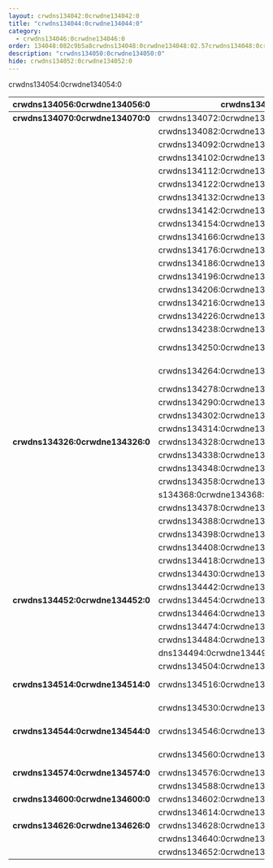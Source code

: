 ```yaml
---
layout: crwdns134042:0crwdne134042:0
title: "crwdns134044:0crwdne134044:0"
category:
  - crwdns134046:0crwdne134046:0
order: 134048:082c9b5a8crwdns134048:0crwdne134048:02.57crwdns134048:0crwdne134048:050crwdns134048:0crwdne134048:077crwdns134048:0crwdne134048:0
description: "crwdns134050:0crwdne134050:0"
hide: crwdns134052:0crwdne134052:0
---
```

crwdns134054:0crwdne134054:0

| **crwdns134056:0crwdne134056:0** | **crwdns134058:0crwdne134058:0**                       | **crwdns134060:0crwdne134060:0** | **crwdns134062:0crwdne134062:0** | **crwdns134064:0crwdne134064:0** | **crwdns134066:0crwdne134066:0** | **crwdns134068:0crwdne134068:0**                          |
| -------------------------------- | ------------------------------------------------------ | -------------------------------- | -------------------------------- | -------------------------------- | -------------------------------- | --------------------------------------------------------- |
| **crwdns134070:0crwdne134070:0** | crwdns134072:0crwdne134072:0                           | crwdns134074:0crwdne134074:0     | crwdns134076:0crwdne134076:0     | crwdns134078:0crwdne134078:0     | crwdns134080:0crwdne134080:0     |                                                           |
|                                  | crwdns134082:0crwdne134082:0                           | crwdns134084:0crwdne134084:0     | crwdns134086:0crwdne134086:0     | crwdns134088:0crwdne134088:0     | crwdns134090:0crwdne134090:0     |                                                           |
|                                  | crwdns134092:0crwdne134092:0                           | crwdns134094:0crwdne134094:0     | crwdns134096:0crwdne134096:0     | crwdns134098:0crwdne134098:0     | crwdns134100:0crwdne134100:0     |                                                           |
|                                  | crwdns134102:0crwdne134102:0                           | crwdns134104:0crwdne134104:0     | crwdns134106:0crwdne134106:0     | crwdns134108:0crwdne134108:0     | crwdns134110:0crwdne134110:0     |                                                           |
|                                  | crwdns134112:0crwdne134112:0                           | crwdns134114:0crwdne134114:0     | crwdns134116:0crwdne134116:0     | crwdns134118:0crwdne134118:0     | crwdns134120:0crwdne134120:0     |                                                           |
|                                  | crwdns134122:0crwdne134122:0                           | crwdns134124:0crwdne134124:0     | crwdns134126:0crwdne134126:0     | crwdns134128:0crwdne134128:0     | crwdns134130:0crwdne134130:0     |                                                           |
|                                  | crwdns134132:0crwdne134132:0                           | crwdns134134:0crwdne134134:0     | crwdns134136:0crwdne134136:0     | crwdns134138:0crwdne134138:0     | crwdns134140:0crwdne134140:0     |                                                           |
|                                  | crwdns134142:0crwdne134142:0                           | crwdns134144:0crwdne134144:0     | crwdns134146:0crwdne134146:0     | crwdns134148:0crwdne134148:0     | crwdns134150:0crwdne134150:0     | crwdns134152:0crwdne134152:0                              |
|                                  | crwdns134154:0crwdne134154:0                           | crwdns134156:0crwdne134156:0     | crwdns134158:0crwdne134158:0     | crwdns134160:0crwdne134160:0     | crwdns134162:0crwdne134162:0     | crwdns134164:0crwdne134164:0                              |
|                                  | crwdns134166:0crwdne134166:0                           | crwdns134168:0crwdne134168:0     | crwdns134170:0crwdne134170:0     | crwdns134172:0crwdne134172:0     | crwdns134174:0crwdne134174:0     |                                                           |
|                                  | crwdns134176:0crwdne134176:0                           | crwdns134178:0crwdne134178:0     | crwdns134180:0crwdne134180:0     | crwdns134182:0crwdne134182:0     | crwdns134184:0crwdne134184:0     |                                                           |
|                                  | crwdns134186:0crwdne134186:0                           | crwdns134188:0crwdne134188:0     | crwdns134190:0crwdne134190:0     | crwdns134192:0crwdne134192:0     | crwdns134194:0crwdne134194:0     |                                                           |
|                                  | crwdns134196:0crwdne134196:0                           | crwdns134198:0crwdne134198:0     | crwdns134200:0crwdne134200:0     | crwdns134202:0crwdne134202:0     | crwdns134204:0crwdne134204:0     |                                                           |
|                                  | crwdns134206:0crwdne134206:0                           | crwdns134208:0crwdne134208:0     | crwdns134210:0crwdne134210:0     | crwdns134212:0crwdne134212:0     | crwdns134214:0crwdne134214:0     |                                                           |
|                                  | crwdns134216:0crwdne134216:0                           | crwdns134218:0crwdne134218:0     | crwdns134220:0crwdne134220:0     | crwdns134222:0crwdne134222:0     | crwdns134224:0crwdne134224:0     |                                                           |
|                                  | crwdns134226:0crwdne134226:0                           | crwdns134228:0crwdne134228:0     | crwdns134230:0crwdne134230:0     | crwdns134232:0crwdne134232:0     | crwdns134234:0crwdne134234:0     | crwdns134236:0crwdne134236:0                              |
|                                  | crwdns134238:0crwdne134238:0                           | crwdns134240:0crwdne134240:0     | crwdns134242:0crwdne134242:0     | crwdns134244:0crwdne134244:0     | crwdns134246:0crwdne134246:0     | crwdns134248:0crwdne134248:0                              |
|                                  | crwdns134250:0crwdne134250:0                           | crwdns134252:0crwdne134252:0     | crwdns134254:0crwdne134254:0     | crwdns134256:0crwdne134256:0     | crwdns134258:0crwdne134258:0     | crwdns134260:0crwdne134260:0 crwdns134262:0crwdne134262:0 |
|                                  | crwdns134264:0crwdne134264:0                           | crwdns134266:0crwdne134266:0     | crwdns134268:0crwdne134268:0     | crwdns134270:0crwdne134270:0     | crwdns134272:0crwdne134272:0     | crwdns134274:0crwdne134274:0 crwdns134276:0crwdne134276:0 |
|                                  | crwdns134278:0crwdne134278:0                           | crwdns134280:0crwdne134280:0     | crwdns134282:0crwdne134282:0     | crwdns134284:0crwdne134284:0     | crwdns134286:0crwdne134286:0     | crwdns134288:0crwdne134288:0                              |
|                                  | crwdns134290:0crwdne134290:0                           | crwdns134292:0crwdne134292:0     | crwdns134294:0crwdne134294:0     | crwdns134296:0crwdne134296:0     | crwdns134298:0crwdne134298:0     | crwdns134300:0crwdne134300:0                              |
|                                  | crwdns134302:0crwdne134302:0                           | crwdns134304:0crwdne134304:0     | crwdns134306:0crwdne134306:0     | crwdns134308:0crwdne134308:0     | crwdns134310:0crwdne134310:0     | crwdns134312:0crwdne134312:0                              |
|                                  | crwdns134314:0crwdne134314:0                           | crwdns134316:0crwdne134316:0     | crwdns134318:0crwdne134318:0     | crwdns134320:0crwdne134320:0     | crwdns134322:0crwdne134322:0     | crwdns134324:0crwdne134324:0                              |
| **crwdns134326:0crwdne134326:0** | crwdns134328:0crwdne134328:0                           | crwdns134330:0crwdne134330:0     | crwdns134332:0crwdne134332:0     | crwdns134334:0crwdne134334:0     | crwdns134336:0crwdne134336:0     |                                                           |
|                                  | crwdns134338:0crwdne134338:0                           | crwdns134340:0crwdne134340:0     | crwdns134342:0crwdne134342:0     | crwdns134344:0crwdne134344:0     | crwdns134346:0crwdne134346:0     |                                                           |
|                                  | crwdns134348:0crwdne134348:0                           | crwdns134350:0crwdne134350:0     | crwdns134352:0crwdne134352:0     | crwdns134354:0crwdne134354:0     | crwdns134356:0crwdne134356:0     |                                                           |
|                                  | crwdns134358:0crwdne134358:0                           | crwdns134360:0crwdne134360:0     | crwdns134362:0crwdne134362:0     | crwdns134364:0crwdne134364:0     | crwdns134366:0crwdne134366:0     |                                                           |
|                                  | s134368:0crwdne134368:0123crwdns134368:0crwdne134368:0 | crwdns134370:0crwdne134370:0     | crwdns134372:0crwdne134372:0     | crwdns134374:0crwdne134374:0     | crwdns134376:0crwdne134376:0     |                                                           |
|                                  | crwdns134378:0crwdne134378:0                           | crwdns134380:0crwdne134380:0     | crwdns134382:0crwdne134382:0     | crwdns134384:0crwdne134384:0     | crwdns134386:0crwdne134386:0     |                                                           |
|                                  | crwdns134388:0crwdne134388:0                           | crwdns134390:0crwdne134390:0     | crwdns134392:0crwdne134392:0     | crwdns134394:0crwdne134394:0     | crwdns134396:0crwdne134396:0     |                                                           |
|                                  | crwdns134398:0crwdne134398:0                           | crwdns134400:0crwdne134400:0     | crwdns134402:0crwdne134402:0     | crwdns134404:0crwdne134404:0     | crwdns134406:0crwdne134406:0     |                                                           |
|                                  | crwdns134408:0crwdne134408:0                           | crwdns134410:0crwdne134410:0     | crwdns134412:0crwdne134412:0     | crwdns134414:0crwdne134414:0     | crwdns134416:0crwdne134416:0     |                                                           |
|                                  | crwdns134418:0crwdne134418:0                           | crwdns134420:0crwdne134420:0     | crwdns134422:0crwdne134422:0     | crwdns134424:0crwdne134424:0     | crwdns134426:0crwdne134426:0     | crwdns134428:0crwdne134428:0                              |
|                                  | crwdns134430:0crwdne134430:0                           | crwdns134432:0crwdne134432:0     | crwdns134434:0crwdne134434:0     | crwdns134436:0crwdne134436:0     | crwdns134438:0crwdne134438:0     | crwdns134440:0crwdne134440:0                              |
|                                  | crwdns134442:0crwdne134442:0                           | crwdns134444:0crwdne134444:0     | crwdns134446:0crwdne134446:0     | crwdns134448:0crwdne134448:0     | crwdns134450:0crwdne134450:0     |                                                           |
| **crwdns134452:0crwdne134452:0** | crwdns134454:0crwdne134454:0                           | crwdns134456:0crwdne134456:0     | crwdns134458:0crwdne134458:0     | crwdns134460:0crwdne134460:0     | crwdns134462:0crwdne134462:0     |                                                           |
|                                  | crwdns134464:0crwdne134464:0                           | crwdns134466:0crwdne134466:0     | crwdns134468:0crwdne134468:0     | crwdns134470:0crwdne134470:0     | crwdns134472:0crwdne134472:0     |                                                           |
|                                  | crwdns134474:0crwdne134474:0                           | crwdns134476:0crwdne134476:0     | crwdns134478:0crwdne134478:0     | crwdns134480:0crwdne134480:0     | crwdns134482:0crwdne134482:0     |                                                           |
|                                  | crwdns134484:0crwdne134484:0                           | crwdns134486:0crwdne134486:0     | crwdns134488:0crwdne134488:0     | crwdns134490:0crwdne134490:0     | crwdns134492:0crwdne134492:0     |                                                           |
|                                  | dns134494:0crwdne134494:09crwdns134494:0crwdne134494:0 | crwdns134496:0crwdne134496:0     | crwdns134498:0crwdne134498:0     | crwdns134500:0crwdne134500:0     | crwdns134502:0crwdne134502:0     |                                                           |
|                                  | crwdns134504:0crwdne134504:0                           | crwdns134506:0crwdne134506:0     | crwdns134508:0crwdne134508:0     | crwdns134510:0crwdne134510:0     | crwdns134512:0crwdne134512:0     |                                                           |
| **crwdns134514:0crwdne134514:0** | crwdns134516:0crwdne134516:0                           | crwdns134518:0crwdne134518:0     | crwdns134520:0crwdne134520:0     | crwdns134522:0crwdne134522:0     | crwdns134524:0crwdne134524:0     | crwdns134526:0crwdne134526:0 crwdns134528:0crwdne134528:0 |
|                                  | crwdns134530:0crwdne134530:0                           | crwdns134532:0crwdne134532:0     | crwdns134534:0crwdne134534:0     | crwdns134536:0crwdne134536:0     | crwdns134538:0crwdne134538:0     | crwdns134540:0crwdne134540:0 crwdns134542:0crwdne134542:0 |
| **crwdns134544:0crwdne134544:0** | crwdns134546:0crwdne134546:0                           | crwdns134548:0crwdne134548:0     | crwdns134550:0crwdne134550:0     | crwdns134552:0crwdne134552:0     | crwdns134554:0crwdne134554:0     | crwdns134556:0crwdne134556:0 crwdns134558:0crwdne134558:0 |
|                                  | crwdns134560:0crwdne134560:0                           | crwdns134562:0crwdne134562:0     | crwdns134564:0crwdne134564:0     | crwdns134566:0crwdne134566:0     | crwdns134568:0crwdne134568:0     | crwdns134570:0crwdne134570:0 crwdns134572:0crwdne134572:0 |
| **crwdns134574:0crwdne134574:0** | crwdns134576:0crwdne134576:0                           | crwdns134578:0crwdne134578:0     | crwdns134580:0crwdne134580:0     | crwdns134582:0crwdne134582:0     | crwdns134584:0crwdne134584:0     | crwdns134586:0crwdne134586:0                              |
|                                  | crwdns134588:0crwdne134588:0                           | crwdns134590:0crwdne134590:0     | crwdns134592:0crwdne134592:0     | crwdns134594:0crwdne134594:0     | crwdns134596:0crwdne134596:0     | crwdns134598:0crwdne134598:0                              |
| **crwdns134600:0crwdne134600:0** | crwdns134602:0crwdne134602:0                           | crwdns134604:0crwdne134604:0     | crwdns134606:0crwdne134606:0     | crwdns134608:0crwdne134608:0     | crwdns134610:0crwdne134610:0     | crwdns134612:0crwdne134612:0                              |
|                                  | crwdns134614:0crwdne134614:0                           | crwdns134616:0crwdne134616:0     | crwdns134618:0crwdne134618:0     | crwdns134620:0crwdne134620:0     | crwdns134622:0crwdne134622:0     | crwdns134624:0crwdne134624:0                              |
| **crwdns134626:0crwdne134626:0** | crwdns134628:0crwdne134628:0                           | crwdns134630:0crwdne134630:0     | crwdns134632:0crwdne134632:0     | crwdns134634:0crwdne134634:0     | crwdns134636:0crwdne134636:0     | crwdns134638:0crwdne134638:0                              |
|                                  | crwdns134640:0crwdne134640:0                           | crwdns134642:0crwdne134642:0     | crwdns134644:0crwdne134644:0     | crwdns134646:0crwdne134646:0     | crwdns134648:0crwdne134648:0     | crwdns134650:0crwdne134650:0                              |
|                                  | crwdns134652:0crwdne134652:0                           | crwdns134654:0crwdne134654:0     | crwdns134656:0crwdne134656:0     | crwdns134658:0crwdne134658:0     | crwdns134660:0crwdne134660:0     | crwdns134662:0crwdne134662:0                              | crwdns134664:0crwdne134664:0